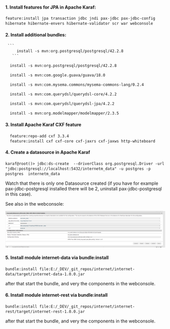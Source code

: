 
#### 1. Install features for JPA in Apache Karaf:
    
   ```
   feature:install jpa transaction jdbc jndi pax-jdbc pax-jdbc-config hibernate hibernate-envers hibernate-validator scr war webconsole
   ```


#### 2. Install additional bundles:


     ``` 
         install -s mvn:org.postgresql/postgresql/42.2.8
       ```
    
   ``` 
     install -s mvn:org.postgresql/postgresql/42.2.8
   ```
   
   ``` 
     install -s mvn:com.google.guava/guava/18.0
   ```
    
   ``` 
     install -s mvn:com.mysema.commons/mysema-commons-lang/0.2.4
   ```
   ``` 
     install -s mvn:com.querydsl/querydsl-core/4.2.2
   ```
   ``` 
     install -s mvn:com.querydsl/querydsl-jpa/4.2.2
   ```

   ``` 
     install -s mvn:org.modelmapper/modelmapper/2.3.5
   ``` 

#### 3. Install Apache Karaf CXF feature

   ```
     feature:repo-add cxf 3.3.4
     feature:install cxf cxf-core cxf-jaxrs cxf-jaxws http-whiteboard        
   ```
  

#### 4. Create a datasource in Apache Karaf
    
   ```
   karaf@root()> jdbc:ds-create  --driverClass org.postgresql.Driver -url "jdbc:postgresql://localhost:5432/internetm_data" -u postgres -p postgres  internetm_data
   ```
   Watch that there is only one Datasource created (if you have for example pax-jdbc-postgresql installed there will be 2, 
   uninstall pax-jdbc-postgresql in this case).
   
   See also in the webconsole:
   
   ![Datasource](datasource-karaf.png)
   
   
#### 5. Install module **internet-data** via bundle:install
    
   ```
   bundle:install file:E:/_DEV/_git_repos/internet/internet-data/target/internet-data-1.0.0.jar
   ```
   
   after that start the bundle, and very the components in the webconsole.

#### 6. Install module **internet-rest** via bundle:install
   
   ```
   bundle:install file:E:/_DEV/_git_repos/internet/internet-rest/target/internet-rest-1.0.0.jar
   ```
   after that start the bundle, and very the components in the webconsole.

